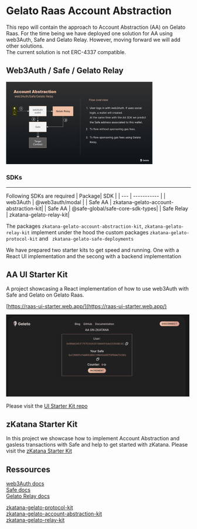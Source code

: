 # Gelato Raas Account Abstraction

This repo will contain the approach to Account Abstraction (AA) on Gelato Raas. 
For the time being we have deployed one solution for AA using web3Auth, Safe and Gelato Relay. However, moving forward we will add other solutions.  
The current solution is not ERC-4337 compatible.

## Web3Auth / Safe / Gelato Relay

<img src="docs/aa-flow.png" width="400">

### SDKs
---
Following SDKs are required
| Package| SDK |
| --- | ----------- |
| web3Auth | @web3auth/modal |
| Safe AA | zkatana-gelato-account-abstraction-kit|
| Safe AA | @safe-global/safe-core-sdk-types|
| Safe Relay | zkatana-gelato-relay-kit|

The packages `zkatana-gelato-account-abstraction-kit`, `zkatana-gelato-relay-kit` implement under the hood the custom packages `zkatana-gelato-protocol-kit` and ` zkatana-gelato-safe-deployments`

We have prepared two starter kits to get speed and running. One with a React UI implementation and the secong with a backend implementation  


## AA UI Starter Kit  
 A project showcasing a React implementation of how to use web3Auth with Safe and Gelato on Gelato Raas.

 [https://raas-ui-starter.web.app/](https://raas-ui-starter.web.app/)

  <img src="docs/ui.png" width="500"/>

Please visit the [UI Starter Kit repo](https://github.com/gelatodigital/gelato-raas-aa-ui-starter)


## zKatana Starter Kit
In this project we showcase how to implement Account Abstraction and gasless transactions with Safe and help to get started with zKatana.
Please visit the [zKatana Starter Kit](https://github.com/gelatodigital/astar-zkatana-starter-kit)


## Ressources
[web3Auth docs](https://web3auth.io/docs)  
[Safe docs](https://docs.safe.global/getting-started/readme)  
[Gelato Relay docs](https://docs.gelato.network/developer-services/relay)  

[zkatana-gelato-protocol-kit](https://www.npmjs.com/package/zkatana-gelato-protocol-kit)  
[zkatana-gelato-account-abstraction-kit](https://www.npmjs.com/package/zkatana-gelato-account-abstraction-kit)  
[zkatana-gelato-relay-kit](https://www.npmjs.com/package/zkatana-gelato-relay-kit)  